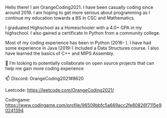 Hello there! I am OrangeCoding2021. I have been casually coding since around 2016. I am hoping to get more serious about programming as I continue my education towards a BS in CSC and Mathematics.

I graduated Highschool as a Homeschooler with a 4.0+ GPA in my highschool. I also gained a certificate in Python from a community college. 

Most of my coding experience has been in Python (2016- ). I have had some experience in Java (2019-) included a Data Structures course. I also have learned the basics of C++ and MIPS Assembly.

💞️ I’m looking to potentially collaborate on open source projects that can help me gain more coding experience

📫 Discord: OrangeCoding2021#8620

Leetcode: https://leetcode.com/OrangeCoding2021/

Codingame: https://www.codingame.com/profile/96509bbfc5a669acc2fe80826f7115e90241394

